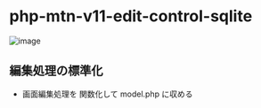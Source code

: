 # php-mtn-v11-edit-control-sqlite

![image](https://github.com/winofsql/php-mtn-v11-edit-control-sqlite/assets/1501327/8cb34bfe-4bcb-4d09-a4e0-7d5f350d9592)

## 編集処理の標準化
- 画面編集処理を 関数化して model.php に収める

